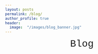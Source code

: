 ```yaml
---
layout: posts
permalink: /blog/
author_profile: true
header:
  image:  "/images/blog_banner.jpg"
---
```


<div style="margin-bottom:1cm; font-family: 'Courier New', Courier, monospace;" align="center"><font size="6">Blog</font></div>

